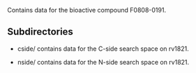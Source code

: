 Contains data for the bioactive compound F0808-0191.

## Subdirectories

- cside/ contains data for the C-side search space on rv1821.

- nside/ contains data for the N-side search space on rv1821.


